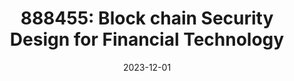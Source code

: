 ---
title: "888455: Block chain Security Design for Financial Technology "
collection: teaching
type: "Undergraduate course"
# permalink: /teaching/2014-spring-teaching-1
venue: "ICDI, CMU"
date: 2023-12-01
# location: "City, Country"
---